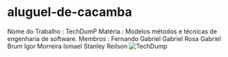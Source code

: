 # aluguel-de-cacamba
Nome do Trabalho : TechDumP
Matéria : Modelos métodos e técnicas de engenharia de software.
Membros :
Fernando Gabriel
Gabriel Rosa
Gabriel Brum 
Igor Morreira
Ismael Stanley
Reilson 
<img src="https://i.pinimg.com/736x/5e/c9/14/5ec9147dc7195232142600a6280c2a0e.jpg" alt="TechDump">
